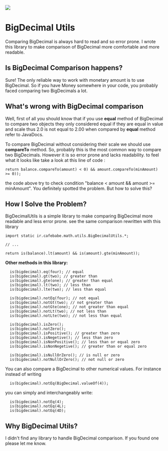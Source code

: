[![](https://jitpack.io/v/mortezaadi/bigdecimal-utils.svg)](https://jitpack.io/#mortezaadi/bigdecimal-utils)

BigDecimal Utils
===============================================
Comparing BigDecimal is always hard to read and so error prone. I wrote this library
to make comparison of BigDecimal more comfortable and more readable. 

Is BigDecimal Comparison happens?
---------------------------------
Sure! The only reliable way to work with monetary amount is to use BigDecimal. So if you have 
Money somewhere in your code, you probably faced comparing two BigDecimals a lot.

What's wrong with BigDecimal comparison
--------------------------------------
Well, first of all you should know that if you use **equal** method of BigDecimal to compare two objects they only considered equal if they are equal in value and scale thus 2.0 is not equal to 2.00 when compared by
**equal** method refer to JavaDocs.

To compare BigDecimal without considering their scale we should use **compareTo** method. So, probably this is 
the most common way to compare two BigDecimals. However it is so error prone and lacks readability.
to feel what it looks like take a look at this line of code :

    return balance.compareTo(amount) < 0) && amount.compareTo(minAmount) >= 0));

the code above try to check condition "balance < amount && amount >= minAmount". You
definitely spotted the problem. But how to solve this?

How I Solve the Problem?
------------------------
BigDecimalUtils is a simple library to make comparing BigDecimal more readable and less error prone.
see the same comparison rewritten with this library

	import static ir.cafebabe.math.utils.BigDecimalUtils.*;

    // ...

    return is(balance).lt(amount) && is(amount).gte(minAmount));

**Other methods in this library:**

      is(bigdecimal).eq(four); // equal
      is(bigdecimal).gt(two); // greater than
      is(bigdecimal).gte(one); // greater than equal
      is(bigdecimal).lt(two); // less than
      is(bigdecimal).lte(two); // less than equal
 
      is(bigdecimal).notEq(four); // not equal
      is(bigdecimal).notGt(two); // not greater than
      is(bigdecimal).notGte(one); // not greater than equal
      is(bigdecimal).notLt(two); // not less than
      is(bigdecimal).notLte(two); // not less than equal
 
      is(bigdecimal).isZero(); 	
      is(bigdecimal).notZero(); 
      is(bigdecimal).isPositive(); // greater than zero
      is(bigdecimal).isNegetive(); // less than zero
      is(bigdecimal).isNonPositive(); // less than or equal zero
      is(bigdecimal).isNonNegetive(); // greater than or equal zero

      is(bigdecimal).isNullOrZero(); // is null or zero
      is(bigdecimal).notNullOrZero(); // not null or zero

You can also compare a BigDecimal to other numerical values. For instance instead of writing

      is(bigdecimal).notEq(BigDecimal.valueOf(4));

you can simply and interchangeably write:

      is(bigdecimal).notEq(4);
      is(bigdecimal).notEq(4L);
      is(bigdecimal).notEq(4D);
       
Why BigDecimal Utils?
--------------------------
I didn't find any library to handle BigDecimal comparison. If you found one please let me know.



